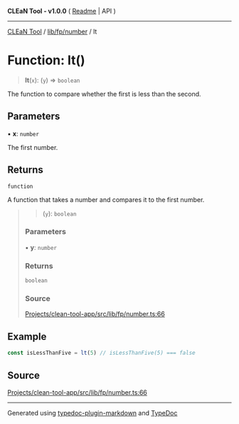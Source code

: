 **CLEaN Tool - v1.0.0** ( [Readme](../../../../README.md) \| API )

***

[CLEaN Tool](../../../../modules.md) / [lib/fp/number](../README.md) / lt

# Function: lt()

> **lt**(`x`): (`y`) => `boolean`

The function to compare whether the first is less than the second.

## Parameters

▪ **x**: `number`

The first number.

## Returns

`function`

A function that takes a number and compares it to the first number.

> > (`y`): `boolean`
>
> ### Parameters
>
> ▪ **y**: `number`
>
> ### Returns
>
> `boolean`
>
> ### Source
>
> [Projects/clean-tool-app/src/lib/fp/number.ts:66](https://github.com/yuckyh/clean-tool-app/)
>

## Example

```ts
const isLessThanFive = lt(5) // isLessThanFive(5) === false
```

## Source

[Projects/clean-tool-app/src/lib/fp/number.ts:66](https://github.com/yuckyh/clean-tool-app/)

***

Generated using [typedoc-plugin-markdown](https://www.npmjs.com/package/typedoc-plugin-markdown) and [TypeDoc](https://typedoc.org/)
